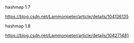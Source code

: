 hashmap 1.7

https://blog.csdn.net/Lammonpeter/article/details/104136135


hashmap 1.8

https://blog.csdn.net/Lammonpeter/article/details/104271481

